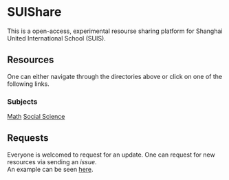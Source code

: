 # SUIShare
This is a open-access, experimental resourse sharing platform for Shanghai United International School (SUIS).

## Resources
One can either navigate through the directories above or click on one of the following links.
### Subjects
[Math](https://github.com/Jay-Feng2008/SUIShare/tree/master/Math)
[Social Science](https://github.com/Jay-Feng2008/SUIShare/tree/master/Social%20Science)



## Requests
Everyone is welcomed to request for an update. One can request for new resources via sending an *issue*.    
An example can be seen [here](https://github.com/Jay-Feng2008/SUIShare/issues/1).
